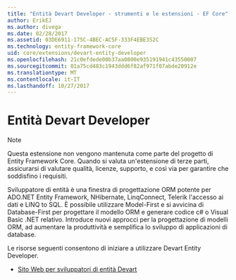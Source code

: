 ```yaml
---
title: "Entità Devart Developer - strumenti e le estensioni - EF Core"
author: ErikEJ
ms.author: divega
ms.date: 02/28/2017
ms.assetid: 03DE6911-175C-4BEC-AC5F-333F4EBE352C
ms.technology: entity-framework-core
uid: core/extensions/devart-entity-developer
ms.openlocfilehash: 21c0efdede00b37aa0800e935191941c43550007
ms.sourcegitcommit: 01a75cd483c1943ddd6f82af971f07abde20912e
ms.translationtype: MT
ms.contentlocale: it-IT
ms.lasthandoff: 10/27/2017
---
```

# <a name="devart-entity-developer"></a>Entità Devart Developer

> [!NOTE]  
> Questa estensione non vengono mantenuta come parte del progetto di Entity Framework Core. Quando si valuta un'estensione di terze parti, assicurarsi di valutare qualità, licenze, supporto, e così via per garantire che soddisfino i requisiti.

Sviluppatore di entità è una finestra di progettazione ORM potente per ADO.NET Entity Framework, NHibernate, LinqConnect, Telerik l'accesso ai dati e LINQ to SQL. È possibile utilizzare Model-First e si avvicina di Database-First per progettare il modello ORM e generare codice c# o Visual Basic .NET relativo. Introduce nuovi approcci per la progettazione di modelli ORM, ad aumentare la produttività e semplifica lo sviluppo di applicazioni di database.

Le risorse seguenti consentono di iniziare a utilizzare Devart Entity Developer.
* [Sito Web per sviluppatori di entità Devart](https://www.devart.com/entitydeveloper/)
